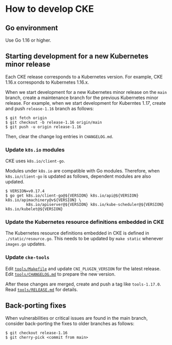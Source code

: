 How to develop CKE
==================

## Go environment

Use Go 1.16 or higher.

## Starting development for a new Kubernetes minor release

Each CKE release corresponds to a Kubernetes version.
For example, CKE 1.16.x corresponds to Kubernetes 1.16.x.

When we start development for a new Kubernetes minor release on the `main` branch,
create a maintenance branch for the previous Kubernetes minor release.
For example, when we start development for Kuberntes 1._17_, create and push `release-1.16`
branch as follows:

```console
$ git fetch origin
$ git checkout -b release-1.16 origin/main
$ git push -u origin release-1.16
```

Then, clear the change log entries in `CHANGELOG.md`.

### Update `k8s.io` modules

CKE uses `k8s.io/client-go`.

Modules under `k8s.io` are compatible with Go modules.
Therefore, when `k8s.io/client-go` is updated as follows, dependent modules are also updated.

```console
$ VERSION=v0.17.4
$ go get k8s.io/client-go@${VERSION} k8s.io/api@${VERSION} k8s.io/apimachinery@v${VERSION} \
         k8s.io/apiserver@${VERSION} k8s.io/kube-scheduler@${VERSION} k8s.io/kubelet@${VERSION}
```

### Update the Kubernetes resource definitions embedded in CKE

The Kubernetes resource definitions embedded in CKE is defined in `./static/resource.go`.
This needs to be updated by `make static` whenever `images.go` updates.

### Update `cke-tools`

Edit [`tools/Makefile`](tools/Makefile) and update `CNI_PLUGIN_VERSION` for the latest release.
Edit [`tools/CHANGELOG.md`](tools/CHANGELOG.md) to prepare the new version.

After these changes are merged, create and push a tag like `tools-1.17.0`.
Read [`tools/RELEASE.md`](tools/RELEASE.md) for details.

## Back-porting fixes

When vulnerabilities or critical issues are found in the main branch, 
consider back-porting the fixes to older branches as follows:

```
$ git checkout release-1.16
$ git cherry-pick <commit from main>
```
